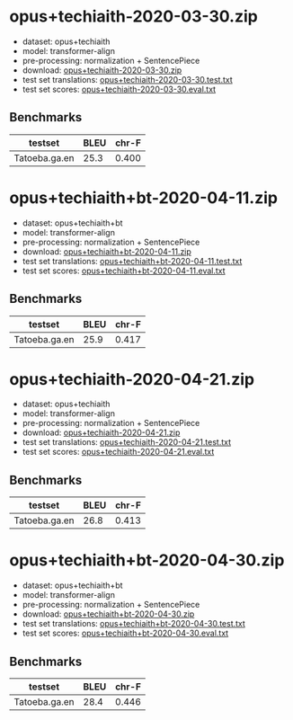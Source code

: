# opus+techiaith-2020-03-30.zip

* dataset: opus+techiaith
* model: transformer-align
* pre-processing: normalization + SentencePiece
* download: [opus+techiaith-2020-03-30.zip](https://object.pouta.csc.fi/OPUS-MT-models/ga+cy+br+gd+kw+gv-en/opus+techiaith-2020-03-30.zip)
* test set translations: [opus+techiaith-2020-03-30.test.txt](https://object.pouta.csc.fi/OPUS-MT-models/ga+cy+br+gd+kw+gv-en/opus+techiaith-2020-03-30.test.txt)
* test set scores: [opus+techiaith-2020-03-30.eval.txt](https://object.pouta.csc.fi/OPUS-MT-models/ga+cy+br+gd+kw+gv-en/opus+techiaith-2020-03-30.eval.txt)

## Benchmarks

| testset               | BLEU  | chr-F |
|-----------------------|-------|-------|
| Tatoeba.ga.en 	| 25.3 	| 0.400 |

# opus+techiaith+bt-2020-04-11.zip

* dataset: opus+techiaith+bt
* model: transformer-align
* pre-processing: normalization + SentencePiece
* download: [opus+techiaith+bt-2020-04-11.zip](https://object.pouta.csc.fi/OPUS-MT-models/ga+cy+br+gd+kw+gv-en/opus+techiaith+bt-2020-04-11.zip)
* test set translations: [opus+techiaith+bt-2020-04-11.test.txt](https://object.pouta.csc.fi/OPUS-MT-models/ga+cy+br+gd+kw+gv-en/opus+techiaith+bt-2020-04-11.test.txt)
* test set scores: [opus+techiaith+bt-2020-04-11.eval.txt](https://object.pouta.csc.fi/OPUS-MT-models/ga+cy+br+gd+kw+gv-en/opus+techiaith+bt-2020-04-11.eval.txt)

## Benchmarks

| testset               | BLEU  | chr-F |
|-----------------------|-------|-------|
| Tatoeba.ga.en 	| 25.9 	| 0.417 |

# opus+techiaith-2020-04-21.zip

* dataset: opus+techiaith
* model: transformer-align
* pre-processing: normalization + SentencePiece
* download: [opus+techiaith-2020-04-21.zip](https://object.pouta.csc.fi/OPUS-MT-models/ga+cy+br+gd+kw+gv-en/opus+techiaith-2020-04-21.zip)
* test set translations: [opus+techiaith-2020-04-21.test.txt](https://object.pouta.csc.fi/OPUS-MT-models/ga+cy+br+gd+kw+gv-en/opus+techiaith-2020-04-21.test.txt)
* test set scores: [opus+techiaith-2020-04-21.eval.txt](https://object.pouta.csc.fi/OPUS-MT-models/ga+cy+br+gd+kw+gv-en/opus+techiaith-2020-04-21.eval.txt)

## Benchmarks

| testset               | BLEU  | chr-F |
|-----------------------|-------|-------|
| Tatoeba.ga.en 	| 26.8 	| 0.413 |

# opus+techiaith+bt-2020-04-30.zip

* dataset: opus+techiaith+bt
* model: transformer-align
* pre-processing: normalization + SentencePiece
* download: [opus+techiaith+bt-2020-04-30.zip](https://object.pouta.csc.fi/OPUS-MT-models/ga+cy+br+gd+kw+gv-en/opus+techiaith+bt-2020-04-30.zip)
* test set translations: [opus+techiaith+bt-2020-04-30.test.txt](https://object.pouta.csc.fi/OPUS-MT-models/ga+cy+br+gd+kw+gv-en/opus+techiaith+bt-2020-04-30.test.txt)
* test set scores: [opus+techiaith+bt-2020-04-30.eval.txt](https://object.pouta.csc.fi/OPUS-MT-models/ga+cy+br+gd+kw+gv-en/opus+techiaith+bt-2020-04-30.eval.txt)

## Benchmarks

| testset               | BLEU  | chr-F |
|-----------------------|-------|-------|
| Tatoeba.ga.en 	| 28.4 	| 0.446 |

